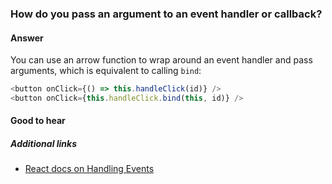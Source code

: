 ### How do you pass an argument to an event handler or callback?

#### Answer

You can use an arrow function to wrap around an event handler and pass arguments, which is equivalent to calling `bind`:

```js
<button onClick={() => this.handleClick(id)} />
<button onClick={this.handleClick.bind(this, id)} />
```

#### Good to hear

##### Additional links

* [React docs on Handling Events](https://reactjs.org/docs/handling-events.html)

<!-- tags: (react,javascript) -->

<!-- expertise: (1) -->
